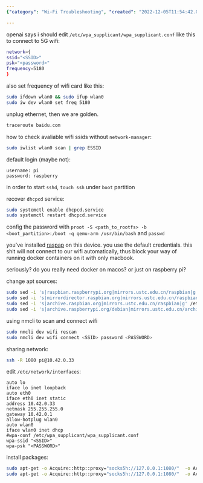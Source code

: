 ```yaml
---
{"category": "Wi-Fi Troubleshooting", "created": "2022-12-05T11:54:42.089Z", "date": "2022-12-05 11:54:42", "description": "In this article, you will learn how to troubleshoot and configure Wi-Fi connections on a Raspberry Pi. You will discover how to work with 5G connectivity, adjust frequencies, scan for SSIDs, update login credentials, and recover the DHCPCD service. Additionally, you will set Wi-Fi connection details specifically for use with Docker.", "modified": "2022-12-06T15:09:18.686Z", "tags": ["WiFi", "Wifi switch", "wireless network", "Network Scanning", "wifi", "SSL pinning", "remote connection", "Raspberry Pi", "Wi-Fi troubleshooting", "5G connectivity", "Frequency adjustment", "SSID scanning", "Login credentials update", "DHCPCD service recovery", "Docker Wi-Fi connection"], "title": "raspberry pi tweaks"}

---
```


openai says i should edit `/etc/wpa_supplicant/wpa_supplicant.conf` like this to connect to 5G wifi:

```bash
network={
ssid="<SSID>"
psk="<password>"
frequency=5180
}

```

also set frequency of wifi card like this:

```bash
sudo ifdown wlan0 && sudo ifup wlan0
sudo iw dev wlan0 set freq 5180

```

unplug ethernet, then we are golden.

```bash
traceroute baidu.com

```

how to check avaliable wifi ssids without `network-manager`:

```bash
sudo iwlist wlan0 scan | grep ESSID

```

default login (maybe not):

```
username: pi
password: raspberry

```

in order to start `sshd`, `touch ssh` under `boot` partition

recover `dhcpcd` service:

```bash
sudo systemctl enable dhcpcd.service
sudo systemctl restart dhcpcd.service

```

config the password with `proot -S <path_to_rootfs> -b <boot_partition>:/boot -q qemu-arm /usr/bin/bash` and `passwd`

you've installed [raspap](https://raspap.com/) on this device. you use the default credentials. this shit will not connect to our wifi automatically, thus block your way of running docker containers on it with only macbook.

seriously? do you really need docker on macos? or just on raspberry pi?

change apt sources:

```bash
sudo sed -i 's|raspbian.raspberrypi.org|mirrors.ustc.edu.cn/raspbian|g' /etc/apt/sources.list
sudo sed -i 's|mirrordirector.raspbian.org|mirrors.ustc.edu.cn/raspbian|g' /etc/apt/sources.list
sudo sed -i 's|archive.raspbian.org|mirrors.ustc.edu.cn/raspbian|g' /etc/apt/sources.list
sudo sed -i 's|archive.raspberrypi.org/debian|mirrors.ustc.edu.cn/archive.raspberrypi.org/debian|g' /etc/apt/sources.list.d/raspi.list

```

using nmcli to scan and connect wifi

```bash
sudo nmcli dev wifi rescan
sudo nmcli dev wifi connect <SSID> password <PASSWORD>

```

sharing network:

```bash
ssh -R 1080 pi@10.42.0.33

```

edit `/etc/network/interfaces`:

```
auto lo
iface lo inet loopback
auto eth0
iface eth0 inet static
address 10.42.0.33
netmask 255.255.255.0
gateway 10.42.0.1
allow-hotplug wlan0
auto wlan0
iface wlan0 inet dhcp
#wpa-conf /etc/wpa_supplicant/wpa_supplicant.conf
wpa-ssid "<SSID>"
wpa-psk "<PASSWORD>"

```

install packages:

```bash
sudo apt-get -o Acquire::http::proxy="socks5h://127.0.0.1:1080/"  -o Acquire::Check-Valid-Until=false -o Acquire::Check-Date=false update --allow-releaseinfo-change
sudo apt-get -o Acquire::http::proxy="socks5h://127.0.0.1:1080/"  -o Acquire::Check-Valid-Until=false -o Acquire::Check-Date=false upgrade -y

```

